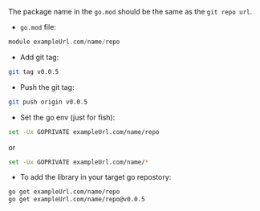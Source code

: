 The package name in the `go.mod` should be the same as the `git repo url`.


- `go.mod` file:

```go
module exampleUrl.com/name/repo
```

- Add git tag:

```bash
git tag v0.0.5
```

- Push the git tag:

```bash
git push origin v0.0.5
```

- Set the go env (just for fish):
```bash
set -Ux GOPRIVATE exampleUrl.com/name/repo
```

or 

```bash
set -Ux GOPRIVATE exampleUrl.com/name/*
```

- To add the library in your target go repostory: 

```bash
go get exampleUrl.com/name/repo
go get exampleUrl.com/name/repo@v0.0.5
```
